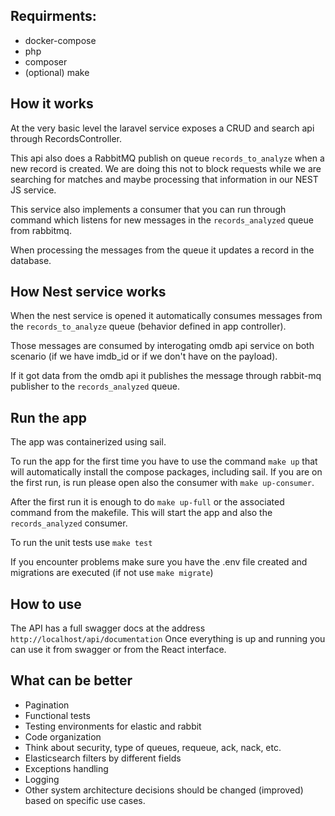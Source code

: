 ## Requirments:

- docker-compose
- php
- composer
- (optional) make

## How it works

At the very basic level the laravel service exposes a CRUD and search api through RecordsController.

This api also does a RabbitMQ publish on queue ``records_to_analyze`` when a new record is created. 
We are doing this not to block requests while we are searching for matches and maybe processing that information in our NEST JS service.

This service also implements a consumer that you can run through command which listens for new messages in the ``records_analyzed`` queue from rabbitmq.

When processing the messages from the queue it updates a record in the database.

## How Nest service works

When the nest service is opened it automatically consumes messages from the ``records_to_analyze`` queue (behavior defined in app controller).

Those messages are consumed by interogating omdb api service on both scenario (if we have imdb_id or if we don't have on the payload).

If it got data from the omdb api it publishes the message through rabbit-mq publisher to the ``records_analyzed`` queue.

## Run the app

The app was containerized using sail. 

To run the app for the first time you have to use the command ``make up`` that will automatically install the compose packages, including sail.
If you are on the first run, is run please open also the consumer with ``make up-consumer``.

After the first run it is enough to do ``make up-full`` or the associated command from the makefile.
This will start the app and also the ``records_analyzed`` consumer.

To run the unit tests use ``make test``

If you encounter problems make sure you have the .env file created and migrations are executed (if not use ``make migrate``)

## How to use

The API has a full swagger docs at the address ``http://localhost/api/documentation``
Once everything is up and running you can use it from swagger or from the React interface.


## What can be better

- Pagination
- Functional tests
- Testing environments for elastic and rabbit
- Code organization
- Think about security, type of queues, requeue, ack, nack, etc.
- Elasticsearch filters by different fields
- Exceptions handling
- Logging
- Other system architecture decisions should be changed (improved) based on specific use cases.
